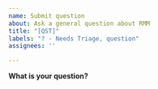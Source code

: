 ```yaml
---
name: Submit question
about: Ask a general question about RMM
title: "[QST]"
labels: "? - Needs Triage, question"
assignees: ''

---
```


**What is your question?**
